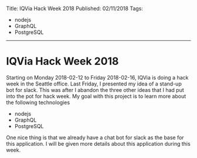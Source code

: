 Title: IQVia Hack Week 2018
Published: 02/11/2018
Tags: 
  - nodejs
  - GraphQL
  - PostgreSQL
---
# IQVia Hack Week 2018
Starting on Monday 2018-02-12 to Friday 2018-02-16, IQVia is doing a hack week in the Seattle office. Last Friday, I presented my idea of a stand-up bot for slack. This was after I abandon the three other ideas that I had put into the pot for hack week. My goal with this project is to learn more about the following technologies
* nodejs
* GraphQL
* PostgreSQL

One nice thing is that we already have a chat bot for slack as the base for this application. I will be given more details about this application during this week.